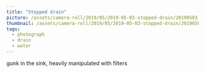 ```yaml
---
title: "Stopped drain"
picture: /assets/camera-roll/2019/05/2019-05-03-stopped-drain/20190503_080738859_iOS.jpg
thumbnail: /assets/camera-roll/2019/05/2019-05-03-stopped-drain/20190503_080738859_iOS-thumbnail.jpg
tags:
  - photograph
  - drain
  - water
---
```

gunk in the sink, heavily manipulated with filters
